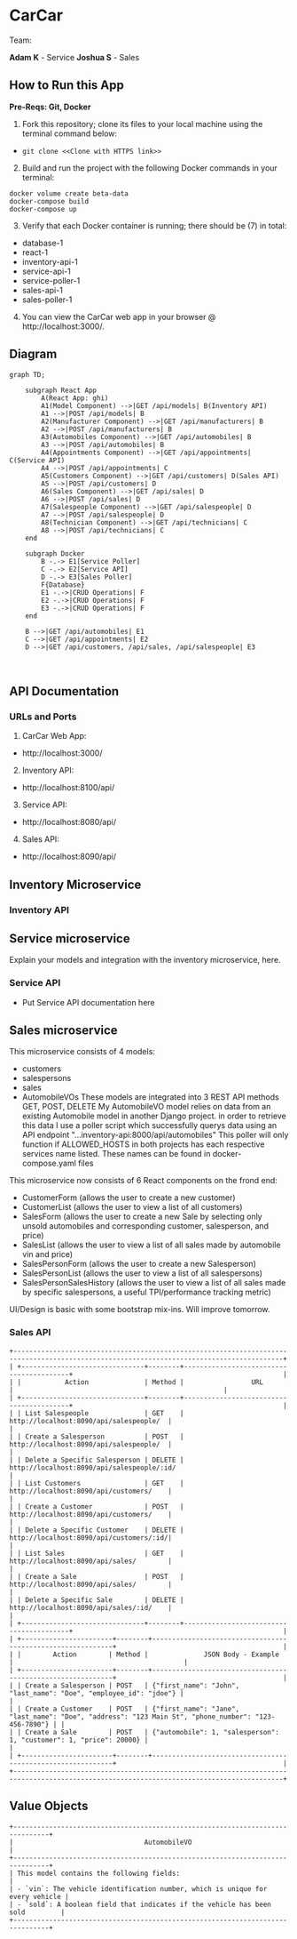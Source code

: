 # CarCar

Team:

**Adam K** - Service
**Joshua S** - Sales

## How to Run this App

**Pre-Reqs: Git, Docker**
​
1. Fork this repository; clone its files to your local machine using the terminal command below:
- `git clone <<Clone with HTTPS link>>`
​
2. Build and run the project with the following Docker commands in your terminal:
```
docker volume create beta-data
docker-compose build
docker-compose up
```
3. Verify that each Docker container is running; there should be (7) in total:
- database-1
- react-1
- inventory-api-1
- service-api-1
- service-poller-1
- sales-api-1
- sales-poller-1
​
4. You can view the CarCar web app in your browser @ http://localhost:3000/.
​
## Diagram
```mermaid
graph TD;

    subgraph React App
        A(React App: ghi)
        A1(Model Component) -->|GET /api/models| B(Inventory API)
        A1 -->|POST /api/models| B
        A2(Manufacturer Component) -->|GET /api/manufacturers| B
        A2 -->|POST /api/manufacturers| B
        A3(Automobiles Component) -->|GET /api/automobiles| B
        A3 -->|POST /api/automobiles| B
        A4(Appointments Component) -->|GET /api/appointments| C(Service API)
        A4 -->|POST /api/appointments| C
        A5(Customers Component) -->|GET /api/customers| D(Sales API)
        A5 -->|POST /api/customers| D
        A6(Sales Component) -->|GET /api/sales| D
        A6 -->|POST /api/sales| D
        A7(Salespeople Component) -->|GET /api/salespeople| D
        A7 -->|POST /api/salespeople| D
        A8(Technician Component) -->|GET /api/technicians| C
        A8 -->|POST /api/technicians| C
    end
    
    subgraph Docker
        B -.-> E1[Service Poller]
        C -.-> E2[Service API]
        D -.-> E3[Sales Poller]
        F{Database}
        E1 -.->|CRUD Operations| F
        E2 -.->|CRUD Operations| F
        E3 -.->|CRUD Operations| F
    end

    B -->|GET /api/automobiles| E1
    C -->|GET /api/appointments| E2
    D -->|GET /api/customers, /api/sales, /api/salespeople| E3
```

​
## API Documentation

### URLs and Ports

1. CarCar Web App:
- http://localhost:3000/

2. Inventory API:
- http://localhost:8100/api/

3. Service API:
- http://localhost:8080/api/

4. Sales API:
- http://localhost:8090/api/

## Inventory Microservice

### Inventory API

## Service microservice

Explain your models and integration with the inventory
microservice, here.

### Service API
 - Put Service API documentation here

## Sales microservice

This microservice consists of 4 models:
- customers
- salespersons
- sales
- AutomobileVOs
These models are integrated into 3 REST API methods GET, POST, DELETE
My AutomobileVO model relies on data from an existing Automobile model in another Django project.
in order to retrieve this data I use a poller script which successfully querys data using an API endpoint "...inventory-api:8000/api/automobiles"
This poller will only function if ALLOWED_HOSTS in both projects has each respective services name listed. These names can be found in docker-compose.yaml files

This microservice now consists of 6 React components on the frond end:
- CustomerForm (allows the user to create a new customer)
- CustomerList (allows the user to view a list of all customers)
- SalesForm    (allows the user to create a new Sale by selecting only unsold automobiles and corresponding customer, salesperson, and price)
- SalesList    (allows the user to view a list of all sales made by automobile vin and price)
- SalesPersonForm (allows the user to create a new Salesperson)
- SalesPersonList (allows the user to view a list of all salespersons)
- SalesPersonSalesHistory (allows the user to view a list of all sales made by specific salespersons, a useful TPI/performance tracking metric)

UI/Design is basic with some bootstrap mix-ins. Will improve tomorrow.

### Sales API

```
+------------------------------------------------------------------------------------------------------------------------------------------+
| +-------------------------------+--------+-----------------------------------------+                                                     |
| |           Action              | Method |                 URL                     |                                                     |
| +-------------------------------+--------+-----------------------------------------+                                                     |
| | List Salespeople              | GET    | http://localhost:8090/api/salespeople/  |                                                     |
| | Create a Salesperson          | POST   | http://localhost:8090/api/salespeople/  |                                                     |
| | Delete a Specific Salesperson | DELETE | http://localhost:8090/api/salespeople/:id/                                                    |
| | List Customers                | GET    | http://localhost:8090/api/customers/    |                                                     |
| | Create a Customer             | POST   | http://localhost:8090/api/customers/    |                                                     |
| | Delete a Specific Customer    | DELETE | http://localhost:8090/api/customers/:id/|                                                     |
| | List Sales                    | GET    | http://localhost:8090/api/sales/        |                                                     |
| | Create a Sale                 | POST   | http://localhost:8090/api/sales/        |                                                     |
| | Delete a Specific Sale        | DELETE | http://localhost:8090/api/sales/:id/    |                                                     |
| +-------------------------------+--------+-----------------------------------------+                                                     |
| +-----------------------+--------+------------------------------------------------------------+                                          |
| |        Action        | Method |              JSON Body - Example                           |                                           |
| +-----------------------+--------+------------------------------------------------------------+                                          |
| | Create a Salesperson | POST   | {"first_name": "John", "last_name": "Doe", "employee_id": "jdoe"} |                                    |
| | Create a Customer    | POST   | {"first_name": "Jane", "last_name": "Doe", "address": "123 Main St", "phone_number": "123-456-7890"} | |
| | Create a Sale        | POST   | {"automobile": 1, "salesperson": 1, "customer": 1, "price": 20000} |                                   |
| +-----------------------+--------+------------------------------------------------------------+                                          |
+------------------------------------------------------------------------------------------------------------------------------------------+
```






## Value Objects
```
+-------------------------------------------------------------------------------+
|                                 AutomobileVO                                  |
+-------------------------------------------------------------------------------+
| This model contains the following fields:                                     |
| - `vin`: The vehicle identification number, which is unique for every vehicle |
| - `sold`: A boolean field that indicates if the vehicle has been sold         |
+-------------------------------------------------------------------------------+
```

